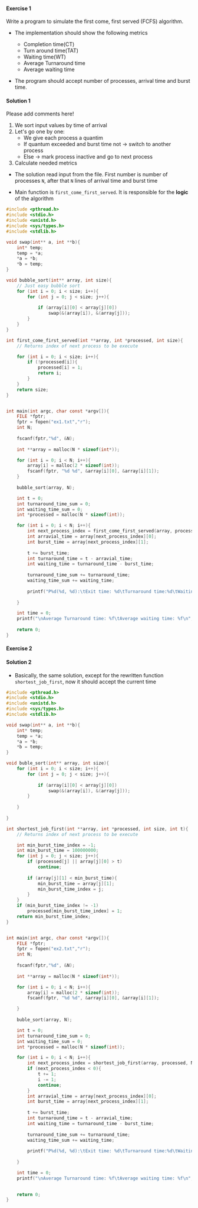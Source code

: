 #### Exercise 1

Write a program to simulate the first come, first served (FCFS) algorithm.
-  The implementation should show the following
metrics
    * Completion time(CT)
    * Turn around time(TAT)
    * Waiting time(WT)
    * Average Turnaround time
    * Average waiting time
    
- The program should accept number of processes, arrival time and burst time.

#### Solution 1

Please add comments here!
1. We sort input values by time of arrival
2. Let's go one by one:
    * We give each process a quantim
    * If quantum exceeded and burst time not -> switch to another process
    * Else -> mark process inactive and go to next process
 3. Calculate needed metrics 

+ The solution read input from the file. First number is number of processes `N`, after that `N` lines of  arrival time and burst time

+ Main function is `first_come_first_served`. It is responsible for the **logic** of the algorithm

```c
#include <pthread.h>
#include <stdio.h>
#include <unistd.h>
#include <sys/types.h>
#include <stdlib.h>

void swap(int** a, int **b){
    int* temp;
    temp = *a;
    *a = *b;
    *b = temp;
}

void bubble_sort(int** array, int size){
    // Just easy bubble sort
    for (int i = 0; i < size; i++){
        for (int j = 0; j < size; j++){
            
            if (array[i][0] < array[j][0])
                swap(&(array[i]), &(array[j]));
        }
    }
}

int first_come_first_served(int **array, int *processed, int size){
    // Returns index of next process to be execute

    for (int i = 0; i < size; i++){
        if (!processed[i]){
            processed[i] = 1;
            return i;
        }
    }
    return size;
}


int main(int argc, char const *argv[]){
    FILE *fptr;
    fptr = fopen("ex1.txt","r");
    int N;
    
    fscanf(fptr,"%d", &N);
    
    int **array = malloc(N * sizeof(int*));

    for (int i = 0; i < N; i++){
        array[i] = malloc(2 * sizeof(int));
        fscanf(fptr, "%d %d", &array[i][0], &array[i][1]);
    }
    
    bubble_sort(array, N);

    int t = 0;
    int turnaround_time_sum = 0;
    int waiting_time_sum = 0;
    int *processed = malloc(N * sizeof(int));

    for (int i = 0; i < N; i++){
        int next_process_index = first_come_first_served(array, processed, N);
        int arravial_time = array[next_process_index][0];
        int burst_time = array[next_process_index][1];
        
        t += burst_time;
        int turnaround_time = t - arravial_time;
        int waiting_time = turnaround_time - burst_time;
        
        turnaround_time_sum += turnaround_time;
        waiting_time_sum += waiting_time;
        
        printf("P%d(%d, %d):\tExit time: %d\tTurnaround time:%d\tWaiting time:%d\n", i, arravial_time, burst_time, t, turnaround_time, waiting_time);
        
    }

    int time = 0;
    printf("\nAverage Turnaround time: %f\tAverage waiting time: %f\n", turnaround_time_sum/(double)N, waiting_time_sum/(double)N);
    
    return 0;
}
```

#### Exercise 2 

#### Solution 2

+ Basically, the same solution, except for the rewritten function `shortest_job_first`, now it should accept the current time

```c
#include <pthread.h>
#include <stdio.h>
#include <unistd.h>
#include <sys/types.h>
#include <stdlib.h>

void swap(int** a, int **b){
    int* temp;
    temp = *a;
    *a = *b;
    *b = temp;
}

void buble_sort(int** array, int size){
    for (int i = 0; i < size; i++){
        for (int j = 0; j < size; j++){
            
            if (array[i][0] < array[j][0])
                swap(&(array[i]), &(array[j]));
        }
        
    }
    
}

int shortest_job_first(int **array, int *processed, int size, int t){
    // Returns index of next process to be execute

    int min_burst_time_index = -1;
    int min_burst_time = 100000000;
    for (int j = 0; j < size; j++){
        if (processed[j] || array[j][0] > t)
            continue;
        
        if (array[j][1] < min_burst_time){
            min_burst_time = array[j][1];
            min_burst_time_index = j;
        }
    }
    if (min_burst_time_index != -1)
        processed[min_burst_time_index] = 1;
    return min_burst_time_index;
}


int main(int argc, char const *argv[]){
    FILE *fptr;
    fptr = fopen("ex2.txt","r");
    int N;
    
    fscanf(fptr,"%d", &N);
    
    int **array = malloc(N * sizeof(int*));

    for (int i = 0; i < N; i++){
        array[i] = malloc(2 * sizeof(int));
        fscanf(fptr, "%d %d", &array[i][0], &array[i][1]);

    }
    
    buble_sort(array, N);

    int t = 0;
    int turnaround_time_sum = 0;
    int waiting_time_sum = 0;
    int *processed = malloc(N * sizeof(int));

    for (int i = 0; i < N; i++){
        int next_process_index = shortest_job_first(array, processed, N, t);
        if (next_process_index < 0){
            t += 1;
            i -= 1;
            continue;
        }
        int arravial_time = array[next_process_index][0];
        int burst_time = array[next_process_index][1];
        
        t += burst_time;
        int turnaround_time = t - arravial_time;
        int waiting_time = turnaround_time - burst_time;
        
        turnaround_time_sum += turnaround_time;
        waiting_time_sum += waiting_time;
        
        printf("P%d(%d, %d):\tExit time: %d\tTurnaround time:%d\tWaiting time:%d\n", i, arravial_time, burst_time, t, turnaround_time, waiting_time);
        
    }

    int time = 0;
    printf("\nAverage Turnaround time: %f\tAverage waiting time: %f\n", turnaround_time_sum/(double)N, waiting_time_sum/(double)N);
    

    return 0;
}
```
